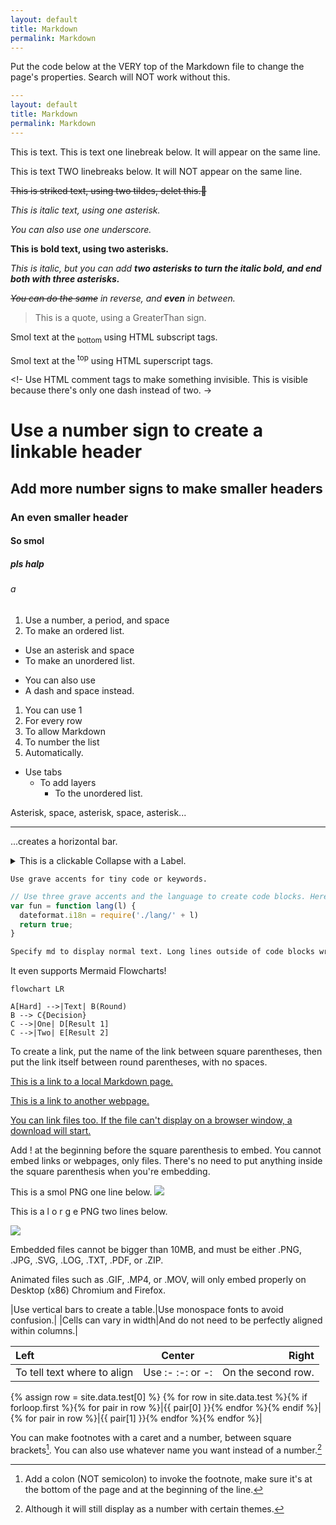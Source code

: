 ```yaml
---
layout: default
title: Markdown
permalink: Markdown
---
```

Put the code below at the VERY top of the Markdown file to change the page's properties. Search will NOT work without this.
```yaml
---
layout: default
title: Markdown
permalink: Markdown
---
```

This is text.
This is text one linebreak below. It will appear on the same line.

This is text TWO linebreaks below. It will NOT appear on the same line.

~~This is striked text, using two tildes, delet this.🔫~~

*This is italic text, using one asterisk.*

_You can also use one underscore._

**This is bold text, using two asterisks.**

*This is italic, but you can add **two asterisks to turn the italic bold, and end both with three asterisks.***

*~~You can do the same~~ in reverse, and **even** in between.*

> This is a quote, using a GreaterThan sign.

Smol text at the <sub>bottom</sub> using HTML subscript tags.

Smol text at the <sup>top</sup> using HTML superscript tags.

<!- Use HTML comment tags to make something invisible. This is visible because there's only one dash instead of two. ->

<!-- Bruh. -->

# Use a number sign to create a linkable header

## Add more number signs to make smaller headers

### An even smaller header

#### So smol

##### pls halp

###### a

1. Use a number, a period, and space
2. To make an ordered list.

* Use an asterisk and space
* To make an unordered list.

- You can also use
- A dash and space instead.

1. You can use 1
1. For every row
1. To allow Markdown
1. To number the list
1. Automatically.

* Use tabs
  * To add layers
    * To the unordered list.

Asterisk, space, asterisk, space, asterisk...
* * *
...creates a horizontal bar.

<details><summary>This is a clickable Collapse with a Label.</summary>
<p>
To create a Collapse, use the HTML tag `details`, then `p`, then `/p`, then `/details`, between LessThan and GreaterThan signs. To add a Label to the collapse, add the HTML tags `summary` and `/summary` on the right of the `details` HTML tag. Collapses aren't recommended because they're complicated, can't embed many things and require extra clicks to read the content.
</p>
</details>

`Use grave accents for tiny code or keywords.`

```js
// Use three grave accents and the language to create code blocks. Here's some meme js.
var fun = function lang(l) {
  dateformat.i18n = require('./lang/' + l)
  return true;
}
```

```md
Specify md to display normal text. Long lines outside of code blocks wrap around, but long lines inside code blocks do not. This is a long enough text to demonstrate this. Did you know that in terms of Human to Pokemon breeding Vaporeon is- ok sorry.
```

It even supports Mermaid Flowcharts!
```mermaid
flowchart LR

A[Hard] -->|Text| B(Round)
B --> C{Decision}
C -->|One| D[Result 1]
C -->|Two| E[Result 2]
```

To create a link, put the name of the link between square parentheses, then put the link itself between round parentheses, with no spaces.

[This is a link to a local Markdown page.](./index.md)

[This is a link to another webpage.](https://www.youtube.com/watch?v=dQw4w9WgXcQ)

[You can link files too. If the file can't display on a browser window, a download will start.](https://static.f-list.net/images/avatar/tokumei%20kii.png)

Add ! at the beginning before the square parenthesis to embed. You cannot embed links or webpages, only files. There's no need to put anything inside the square parenthesis when you're embedding.

This is a smol PNG one line below.
![](https://static.f-list.net/images/avatar/tokumei%20kii.png)

This is a l o r g e PNG two lines below.

![](https://static.f-list.net/images/charinline/a0/ce/a0ceb589e437b739a897f116d9e9065a62d338bf.png)

Embedded files cannot be bigger than 10MB, and must be either .PNG, .JPG, .SVG, .LOG, .TXT, .PDF, or .ZIP.

Animated files such as .GIF, .MP4, or .MOV, will only embed properly on Desktop (x86) Chromium and Firefox.

|Use vertical bars to create a table.|Use monospace fonts to avoid confusion.|
|Cells can vary in width|And do not need to be perfectly aligned within columns.|

|Left|Center|Right|
|:-|:-:|-:|
|To tell text where to align|Use :- :-: or -:|On the second row.|

{% assign row = site.data.test[0] %}
{% for row in site.data.test %}{% if forloop.first %}{% for pair in row %}|{{ pair[0] }}{% endfor %}{% endif %}|
{% for pair in row %}|{{ pair[1] }}{% endfor %}{% endfor %}|

You can make footnotes with a caret and a number, between square brackets[^1].
You can also use whatever name you want instead of a number.[^Name]

[^1]: Add a colon (NOT semicolon) to invoke the footnote, make sure it's at the bottom of the page and at the beginning of the line.
[^Name]: Although it will still display as a number with certain themes.
